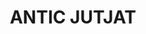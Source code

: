 ---
layout: test
title:  "ANTIC JUTJAT"
collections: ["patrimoni-arquitectonic", "bcil-previstos-cbp"]
coordinates:
  - group1:
        - [1.462151087129636, 42.356502541607007]
        - [1.46213832422152, 42.356403068329868]
        - [1.462306356442272, 42.356386964112723]
        - [1.462363982070626, 42.356376888977827]
        - [1.462562766554015, 42.356362286026808]
        - [1.462459208089526, 42.35616287273475]
        - [1.462233083159158, 42.356208238846598]
        - [1.462103129336512, 42.35623152959262]
        - [1.462047814292702, 42.356239132183518]
        - [1.462003543043694, 42.356255227632005]
        - [1.462022924698081, 42.356383161743615]
        - [1.462039074648578, 42.356505211193927]
        - [1.462151087129636, 42.356502541607007]
---